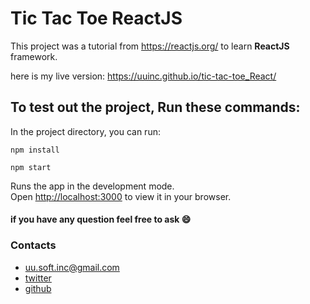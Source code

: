 # Tic Tac Toe ReactJS

This project was a tutorial from https://reactjs.org/ to learn __ReactJS__ framework.

here is my live version: https://uuinc.github.io/tic-tac-toe_React/

## To test out the project, Run these commands:

In the project directory, you can run:

```
npm install
```
```
npm start
```


Runs the app in the development mode.\
Open [http://localhost:3000](http://localhost:3000) to view it in your browser.

#### if you have any question feel free to ask :smile:
### Contacts
* uu.soft.inc@gmail.com
* [twitter](https://twitter.com/yahya_lz)
* [github](https://github.com/UUinc)
